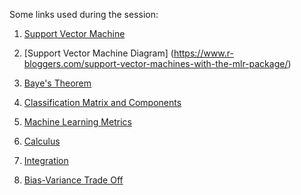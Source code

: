 Some links used during the session:

1. [Support Vector Machine](https://www.sciencedirect.com/topics/mathematics/support-vector-machines)

2. [Support Vector Machine Diagram] (https://www.r-bloggers.com/support-vector-machines-with-the-mlr-package/)

3. [Baye's Theorem](https://www.mathsisfun.com/data/bayes-theorem.html)

4. [Classification Matrix and Components](https://towardsdatascience.com/beyond-accuracy-precision-and-recall-3da06bea9f6c)

5. [Machine Learning Metrics](https://towardsdatascience.com/20-popular-machine-learning-metrics-part-1-classification-regression-evaluation-metrics-1ca3e282a2ce)

6. [Calculus](https://www.mathsisfun.com/calculus/)

7. [Integration](https://www.mathsisfun.com/calculus/integration-rules.html)

8. [Bias-Variance Trade Off](https://machinelearningmastery.com/gentle-introduction-to-the-bias-variance-trade-off-in-machine-learning/)
